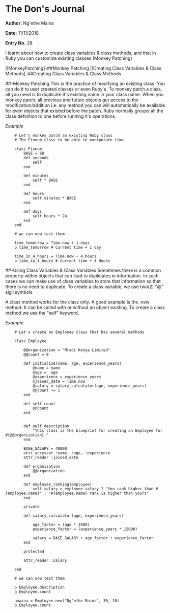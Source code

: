 # The Don's Journal

**Author:** Ng'ethe Maina

**Date:** 11/11/2018

**Entry No.** 28

I learnt about how to create class variables & class methods, and that in Ruby you can customize existing classes (Monkey Patching)

[!MonkeyPatching]-##Monkey Patching
[!Creating Class Variables & Class Methods]-##Creating Class Variables & Class Methods


##-Monkey Patching
This is the practice of modifying an existing class.
You can do it to user created classes or even Ruby's.
To monkey patch a class, all you need is to duplicate it's existing name in your class name.
When you monkey patch, all previous and future objects get access to the modification/addition i.e. any method you can will automatically be available for even objects that existed before the patch.
Ruby normally groups all the class definition to one before running it's operations.

*Example*
```
    # Let's monkey patch an existing Ruby class
    # The Fixnum class to be able to manipulate time

    class Fixnum
        BASE = 60
        def seconds
            self
        end

        def minutes
            self * BASE
        end

        def hours
            self.minutes * BASE
        end

        def days
            self.hours * 24
        end
    end

    # we can now test them

    time_tomorrow = Time.now + 1.days
    p time_tomorrow # Current time + 1 day

    time_in_4_hours = Time.now + 4.hours
    p time_in_4_hours # Current time + 4 Hours

```


##-Using Class Variables & Class Variables
Sometimes there is a common property within objects that can lead to duplicates in information. In such cases we can make use of class variables to store that information so that there is no need to duplicate.
To create a class variable, we use two(2) "@" sigil symbols

A class method works for the class only. A good example is the .new method.
It can be called with or without an object existing.
To create a class method we use the "self" keyword.

*Example*
```
    # Let's create an Employee class that has several methods

    class Employee

        @@organization = "Mradi Kenya Limited"
        @@count = 0

        def initialize(name, age, experience_years)
            @name = name
            @age =  age
            @experience = experience_years
            @joined_date = Time.now
            @salary = salary_calculator(age, experience_years)
            @@count += 1
        end

        def self.count
            @@count
        end


        def self.description
            "This class is the blueprint for creating an Employee for #{@@organization}."
        end

        BASE_SALARY = 40000
        attr_accessor :name, :age, :experience
        attr_reader :joined_date

        def organization
            @@organization
        end

        def employee_ranking(employee)
            self.salary > employee.salary ? "You rank higher than #{employee.name}" : "#{employee.name} rank is higher than yours"
        end

        private

        def salary_calculator(age, experience_years)

            age_factor = (age * 1000)
            experience_factor = (experience_years * 15000)

            salary = BASE_SALARY + age_factor + experience_factor
        end

        protected

        attr_reader :salary

    end

    # we can now test them

    p Employee.description
    p Employee.count

    nmaina = Employee.new("Ng'ethe Maina", 30, 10)
    p Employee.count

```
